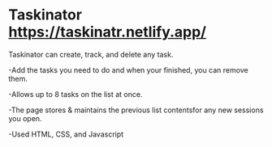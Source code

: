# Taskinator https://taskinatr.netlify.app/

Taskinator can create, track, and delete any task.

-Add the tasks you need to do and when your finished, you can remove them.

-Allows up to 8 tasks on the list at once.

-The page stores & maintains the previous list contentsfor any new sessions you open.

-Used HTML, CSS, and Javascript
